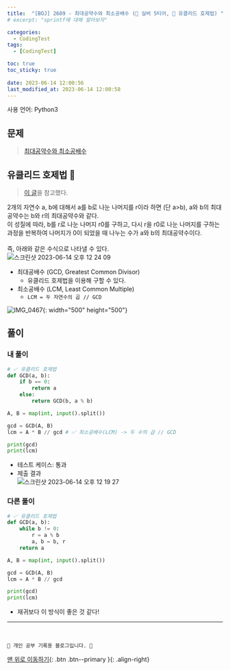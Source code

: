 ```yaml
---
title:  "[BOJ] 2609 - 최대공약수와 최소공배수 (🥈 실버 5티어, 🌟 유클리드 호제법) "
# excerpt: "sprintf에 대해 알아보자"

categories:
  - CodingTest
tags:
  - [CodingTest]

toc: true
toc_sticky: true
 
date: 2023-06-14 12:00:56
last_modified_at: 2023-06-14 12:00:58
---
```


사용 언어: Python3

## 문제
> [최대공약수와 최소공배수](https://www.acmicpc.net/problem/2609)

## 유클리드 호제법 🌟
> [이 글](https://myjamong.tistory.com/138)을 참고했다.

2개의 자연수  a, b에 대해서 a를 b로 나눈 나머지를 r이라 하면 (단 a>b), a와 b의 최대공약수는 b와 r의 최대공약수와 같다. <br>
이 성질에 따라, b를 r로 나눈 나머지 r0를 구하고, 다시 r을 r0로 나눈 나머지를 구하는 과정을 반복하여 나머지가 0이 되었을 때 나누는 수가 a와 b의 최대공약수이다.<br><br>
즉, 아래와 같은 수식으로 나타낼 수 있다.<br>
![스크린샷 2023-06-14 오후 12 24 09](https://github.com/minju412/jenkins-test/assets/59405576/c421dabe-7c87-411e-b421-dbb941818a71)

- 최대공배수 (GCD, Greatest Common Divisor)
  - 유클리드 호제법을 이용해 구할 수 있다.
- 최소공배수 (LCM, Least Common Multiple)
  - `LCM = 두 자연수의 곱 // GCD`

![IMG_0467](https://github.com/minju412/jenkins-test/assets/59405576/209a3150-9b56-4dd4-9f7e-5c9f6d5c2585){: width="500" height="500"}

## 풀이
### 내 풀이
```py
# ✅ 유클리드 호제법
def GCD(a, b):
    if b == 0:
        return a
    else:
        return GCD(b, a % b)

A, B = map(int, input().split())

gcd = GCD(A, B)
lcm = A * B // gcd # ✅ 최소공배수(LCM) -> 두 수의 곱 // GCD

print(gcd)
print(lcm)
```
- 테스트 케이스: 통과
- 제출 결과<br>
![스크린샷 2023-06-14 오후 12 19 27](https://github.com/minju412/jenkins-test/assets/59405576/dc0eea56-a5f0-4f61-b91a-227cd773597a)


### 다른 풀이
```py
# ✅ 유클리드 호제법
def GCD(a, b):
    while b != 0:
        r = a % b
        a, b = b, r
    return a

A, B = map(int, input().split())

gcd = GCD(A, B)
lcm = A * B // gcd

print(gcd)
print(lcm)
```
- 재귀보다 이 방식이 좋은 것 같다!







***
<br>


    💛 개인 공부 기록용 블로그입니다. 👻

[맨 위로 이동하기](#){: .btn .btn--primary }{: .align-right}